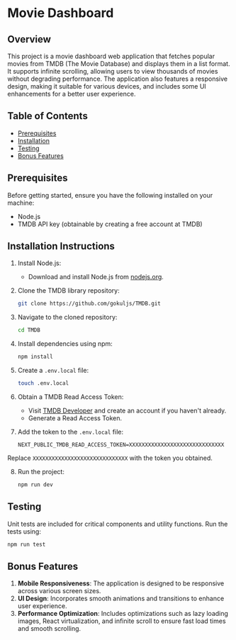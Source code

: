 # Movie Dashboard

## Overview

This project is a movie dashboard web application that fetches popular movies from TMDB (The Movie Database) and displays them in a list format. It supports infinite scrolling, allowing users to view thousands of movies without degrading performance. The application also features a responsive design, making it suitable for various devices, and includes some UI enhancements for a better user experience.

## Table of Contents

- [Prerequisites](#prerequisites)
- [Installation](#installation)
- [Testing](#testing)
- [Bonus Features](#bonus-features)

## Prerequisites

Before getting started, ensure you have the following installed on your machine:

- Node.js
- TMDB API key (obtainable by creating a free account at TMDB)

## Installation Instructions

1. Install Node.js:
    - Download and install Node.js from [nodejs.org](https://nodejs.org/).
   
2. Clone the TMDB library repository:
    ```bash
    git clone https://github.com/gokuljs/TMDB.git
    ```

3. Navigate to the cloned repository:
    ```bash
    cd TMDB
    ```

4. Install dependencies using npm:
    ```bash
    npm install
    ```

5. Create a `.env.local` file:
    ```bash
    touch .env.local
    ```

6. Obtain a TMDB Read Access Token:
    - Visit [TMDB Developer](https://developer.themoviedb.org/docs/getting-started) and create an account if you haven't already.
    - Generate a Read Access Token.

7. Add the token to the `.env.local` file:
    ```plaintext
    NEXT_PUBLIC_TMDB_READ_ACCESS_TOKEN=XXXXXXXXXXXXXXXXXXXXXXXXXXXXXX
    ```

Replace `XXXXXXXXXXXXXXXXXXXXXXXXXXXXXX` with the token you obtained.

8. Run the project:
    ```bash
    npm run dev
    ```

## Testing

Unit tests are included for critical components and utility functions. Run the tests using:

```bash
npm run test
```

## Bonus Features

1. **Mobile Responsiveness**: The application is designed to be responsive across various screen sizes.
2. **UI Design**: Incorporates smooth animations and transitions to enhance user experience.
3. **Performance Optimization**: Includes optimizations such as lazy loading images, React virtualization, and infinite scroll to ensure fast load times and smooth scrolling.




